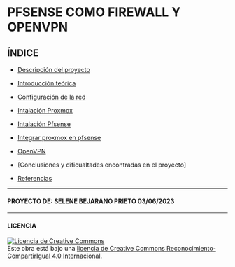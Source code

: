 # PFSENSE COMO FIREWALL Y OPENVPN 

## ÍNDICE

- [Descripción del proyecto](https://github.com/SeleneBP/PFSENSE-Y-OPENVPN/blob/main/Explicación.md)

-  [Introducción teórica](https://github.com/SeleneBP/PFSENSE-Y-OPENVPN/blob/main/IntroduccionTeorica.md)
 
-  [Configuración de la red](https://github.com/SeleneBP/PFSENSE-Y-OPENVPN/blob/main/ConfigRed.md)

- [Intalación Proxmox](https://github.com/SeleneBP/PFSENSE-Y-OPENVPN/blob/main/Instalación%20Proxmox.md)

- [Intalación Pfsense](https://github.com/SeleneBP/PFSENSE-Y-OPENVPN/blob/main/Instalación%20Pfsense.md)

- [Integrar proxmox en pfsense](https://github.com/SeleneBP/PFSENSE-Y-OPENVPN/blob/main/Integrar%20proxmox%20en%20pfsense.md)

- [OpenVPN](https://github.com/SeleneBP/PFSENSE-Y-OPENVPN/blob/main/OpenVPN.md)

- [Conclusiones y dificualtades encontradas en el proyecto]

- [Referencias](https://github.com/SeleneBP/PFSENSE-Y-OPENVPN/blob/main/Referencias.md)


-----------------------------------------------------------------------------------------
#### PROYECTO DE: SELENE BEJARANO PRIETO            03/06/2023
-----------------------------------------------------------------------------------------
#### LICENCIA

<a rel="license" href="http://creativecommons.org/licenses/by-sa/4.0/"><img alt="Licencia de Creative Commons" style="border-width:0" src="https://i.creativecommons.org/l/by-sa/4.0/88x31.png" /></a><br />Este obra está bajo una <a rel="license" href="http://creativecommons.org/licenses/by-sa/4.0/">licencia de Creative Commons Reconocimiento-CompartirIgual 4.0 Internacional</a>.
